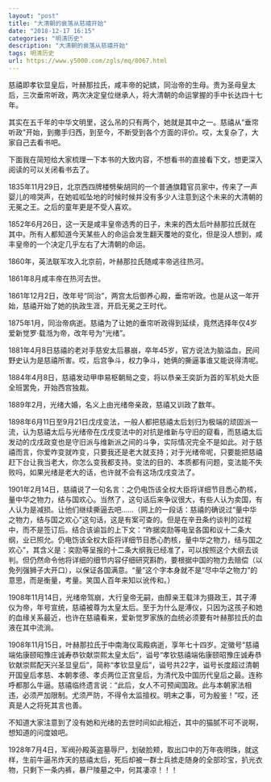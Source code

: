 ```yaml
---
layout: "post"
title: "大清朝的衰落从慈禧开始"
date: "2018-12-17 16:15"
categories: "明清历史"
description: "大清朝的衰落从慈禧开始"
tags: 明清历史
url: https://www.y5000.com/zgls/mq/8067.html
---
```






慈禧即孝钦显皇后，叶赫那拉氏，咸丰帝的妃嫔，同治帝的生母。贵为圣母皇太后，三次垂帘听政，两次决定皇位继承人，将大清朝的命运掌握的手中长达四十七年。

其实在五千年的中华文明里，这么吊的只有两个，她就是其中之一。慈禧从“垂帘听政”开始，到撒手归西，到至今，不断受到各个方面的评价。哎，太复杂了，大家自己去看书吧。

下面我在简短给大家梳理一下本书的大致内容，不想看书的直接看下文，想更深入阅读的可以关闭看书去了。

1835年11月29日，北京西四牌楼劈柴胡同的一个普通旗籍官员家中，传来了一声婴儿的啼哭声，在她呱呱坠地的时候时候并没有多少人注意到这个未来的大清朝的无冕之王。之后的童年更是不受人喜欢。

1852年6月26日，这一天是咸丰皇帝选秀的日子，未来的西太后叶赫那拉氏就在其中。所有人都知道今天某些人的命运会发生翻天覆地的变化，但是没人想到，咸丰皇帝的一个决定几乎左右了大清朝的命运。

1860年，英法联军攻入北京前，叶赫那拉氏随咸丰帝逃往热河。

1861年8月咸丰帝在热河去世。

1861年12月2日，改年号“同治”，两宫太后御养心殿，垂帘听政。也是从这一年开始，慈禧开始了她的执政生涯，开启无冕之王时代。

1875年1月，同治帝病逝。慈禧为了让她的垂帘听政得到延续，竟然选择年仅4岁爱新觉罗·载湉为帝，改年号为“光绪”。

1881年4月8日慈禧的老对手慈安太后暴崩，卒年45岁，官方说法为脑溢血，民间野史认为是慈禧所害。哎，后宫争斗，权力争斗，她俩的撕逼事谁又能说得清呢。

1884年4月8日，慈禧发动甲申易枢朝局之变，将以恭亲王奕訢为首的军机处大臣全班罢免，开始西宫独裁。

1889年2月，光绪大婚，名义上由光绪帝亲政，慈禧又训政了数年。

1898年6月11日至9月21日戊戌变法，一般人都把慈禧太后划归为极端的顽固派一流，认为慈禧太后与光绪帝在戊戌变法中的对抗是维新与守旧的窥看，而慈禧太后发动的戊戌政变也是守旧派与维新派之间的斗争，实际情况完全不是如此。对于慈禧而言，你爱咋变就咋变，只要我还是老大就支持；对于光绪帝呢，只要能把慈禧赶下台让我当老大，你怎么变我都支持。变法的目的、本质都有问题，变法能不失败吗，如果光绪是老大的话，也许就不会有这场戊戌变法了。

1901年2月14日，慈禧说了一句名言：之仍电饬该全权大臣将详细节目悉心酌核，量中华之物力，结与国欢心。当然了，这句话后来争议很大，有些人认为卖国，有人认为是减损。让他们继续撕逼去吧......（网上的一段话：慈禧的确说过“量中华之物力，结与国之欢心”这句话，这是有案可查的。但是在辛丑条约谈判的过程中，而不是签订后。结合该谕旨的上下文：“昨据奕劻等电呈各国和议十二条大纲，业已照允。仍电饬该全权大臣将详细节目悉心酌核，量中华之物力，结与国之欢心”，其含义是：奕劻等呈报的十二条大纲我已经准了，可以按照这个大纲去谈判。但仍然命令他将详细的细节内容仔细研究斟酌，要根据中国的物力去赔偿（以免列强狮子大开口），以保证各国满意。“量”这个字本身就不是“尽中华之物力”的意思，而是衡量，考量。笑国人百年来知以讹传和。）

1908年11月14日，光绪帝驾崩，大行皇帝无嗣，由醇亲王载沣为摄政王，其子溥仪为帝，年号宣统，慈禧被尊为太皇太后。至于为什么是溥仪，只因为这孩子和她的血缘关系最近，也许在慈禧看来，爱新觉罗家族的血统必须要有叶赫那拉氏的血液在其中流淌。

1908年11月15日，叶赫那拉氏于中南海仪鸾殿病逝，享年七十四岁。定徽号“慈禧端佑康颐昭豫庄诚寿恭钦献崇熙太皇太后”，谥号“孝钦慈禧端佑康颐昭豫庄诚寿恭钦献崇熙配天兴圣显皇后”，简称“孝钦显皇后”，谥号共22字，谥号长度超过清朝开国皇后孝慈、本朝孝德、孝贞两位正宫皇后，为清代及中国历代皇后之最。连称呼都那么牛逼。慈禧临终遗言说：“此后，女人不可预闻国政。此与本朝家法相违，必须严加限制。尤须严防，不得令太监擅权。明末之事，可为殷鉴！”哎，还真是人之将死其言也善。

不知道大家注意到了没有她和光绪的去世时间如此相近，其中的猫腻不可不说啊，想知道的问度娘吧。

1928年7月4日，军阀孙殿英盗墓辱尸，划破脸颊，取出口中的万年夜明珠，就这样，生前牛逼吊炸天的慈禧太后，死后却被一群士兵掳走随身的全部珍宝，扒光衣物，只剩下一条内裤，暴尸陵墓之中，何其凄凉！！！
